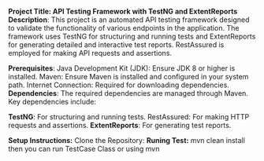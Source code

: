 **Project Title: API Testing Framework with TestNG and ExtentReports**
**Description**:
This project is an automated API testing framework designed to validate the functionality of various endpoints in the application. The framework uses TestNG for structuring and running tests and ExtentReports for generating detailed and interactive test reports. RestAssured is employed for making API requests and assertions.

**Prerequisites**:
Java Development Kit (JDK): Ensure JDK 8 or higher is installed.
Maven: Ensure Maven is installed and configured in your system path.
Internet Connection: Required for downloading dependencies.
**Dependencies**:
The required dependencies are managed through Maven. Key dependencies include:

**TestNG**:
For structuring and running tests.
RestAssured: For making HTTP requests and assertions.
**ExtentReports**: For generating test reports.

**Setup Instructions:**
Clone the Repository:
**Runing Test:**
mvn clean install
then you can run TestCase Class or using mvn
